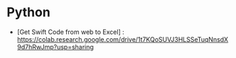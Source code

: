 # Python

* [Get Swift Code from web to Excel] : https://colab.research.google.com/drive/1t7KQoSUVJ3HLSSeTuqNnsdX9d7hRwJmp?usp=sharing



